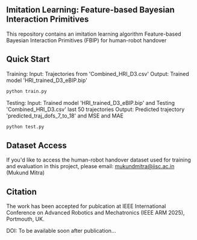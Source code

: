 ## Imitation Learning: Feature-based Bayesian Interaction Primitives

This repository contains an imitation learning algorithm Feature-based Bayesian Interaction Primitives (FBIP) for human-robot handover

## Quick Start
Training:
Input: Trajectories from 'Combined_HRI_D3.csv'
Output: Trained model 'HRI_trained_D3_eBIP.bip'
```python
python train.py
```


Testing:
Input: Trained model 'HRI_trained_D3_eBIP.bip' and Testing  'Combined_HRI_D3.csv' last 50 trajectories
Output: Predicted trajectory 'predicted_traj_dofs_7_to_18' and MSE and MAE
```python
python test.py
```

## Dataset Access
If you'd like to access the human-robot handover dataset used for training and evaluation in this project, please email:
mukundmitra@iisc.ac.in (Mukund Mitra)

## Citation
The work has been accepted for publcation at IEEE International Conference on Advanced Robotics and Mechatronics (IEEE ARM 2025), Portmouth, UK.

DOI: To be available soon after publication...


